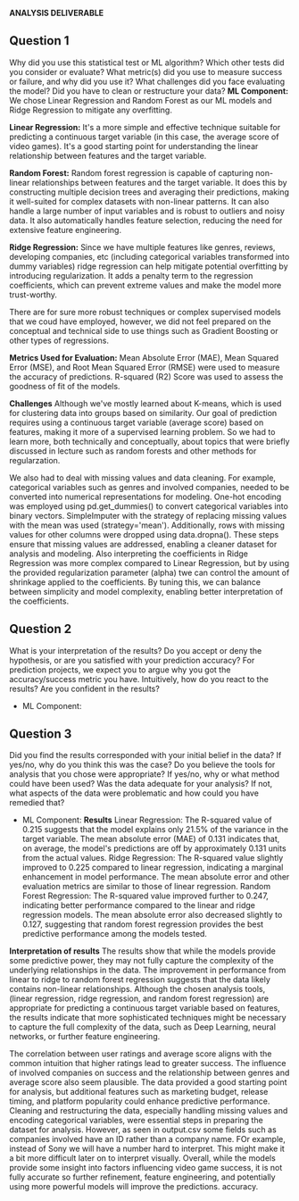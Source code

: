 **ANALYSIS DELIVERABLE**

## Question 1
Why did you use this statistical test or ML algorithm? Which other tests did you consider or evaluate? What metric(s) did you use to measure success or failure, and why did you use it? What challenges did you face evaluating the model? Did you have to clean or restructure your data?
**ML Component:**
We chose Linear Regression and Random Forest as our ML models and Ridge Regression to mitigate any overfitting.

**Linear Regression:** It's a more simple and effective technique suitable for predicting a continuous target variable (in this case, the average score of video games). It's a good starting point for understanding the linear relationship between features and the target variable.

**Random Forest:**  Random forest regression is capable of capturing non-linear relationships between features and the target variable. It does this by constructing multiple decision trees and averaging their predictions, making it well-suited for complex datasets with non-linear patterns. It can also handle a large number of input variables and is robust to outliers and noisy data. It also automatically handles feature selection, reducing the need for extensive feature engineering.

**Ridge Regression:** Since we have multiple features like genres, reviews, developing companies, etc (including categorical variables transformed into dummy variables) ridge regression can help mitigate potential overfitting by introducing regularization. It adds a penalty term to the regression coefficients, which can prevent extreme values and make the model more trust-worthy.

There are for sure more robust techniques or complex supervised models that we coud have employed, however, we did not feel prepared on the conceptual and technical side to use things such as Gradient Boosting or other types of regressions.

**Metrics Used for Evaluation:**
Mean Absolute Error (MAE), Mean Squared Error (MSE), and Root Mean Squared Error (RMSE) were used to measure the accuracy of predictions.
R-squared (R2) Score was used to assess the goodness of fit of the models.

**Challenges**
Although we've mostly learned about K-means, which is used for clustering data 
into groups based on similarity. Our goal of prediction requires using a continuous 
target variable (average score) based on features, making it more of a supervised 
learning problem. So we had to learn more, both technically and conceptually, 
about topics that were briefly discussed in lecture such as random forests and 
other methods for regularzation. 

We also had to deal with missing values and data cleaning. 
For example, categorical variables such as genres and involved companies, 
needed to be converted into numerical representations for modeling.
One-hot encoding was employed using pd.get_dummies() to convert categorical 
variables into binary vectors. 
SimpleImputer with the strategy of replacing missing values with the mean was 
used (strategy='mean'). Additionally, rows with missing values for other columns 
were dropped using data.dropna(). These steps ensure that missing values are 
addressed, enabling a cleaner dataset for analysis and modeling.
Also interpreting the coefficients in Ridge Regression was more complex 
compared to Linear Regression, but by using the provided regularization parameter 
(alpha) twe can control the amount of shrinkage applied to the coefficients. 
By tuning this, we can balance between simplicity and model complexity, 
enabling better interpretation of the coefficients.


## Question 2
What is your interpretation of the results? Do you accept or deny the hypothesis, or are you satisfied with your prediction accuracy? For prediction projects, we expect you to argue why you got the accuracy/success metric you have. Intuitively, how do you react to the results? Are you confident in the results?
- ML Component: 


## Question 3
Did you find the results corresponded with your initial belief in the data? If yes/no, why do you think this was the case?
Do you believe the tools for analysis that you chose were appropriate? If yes/no, why or what method could have been used?
Was the data adequate for your analysis? If not, what aspects of the data were problematic and how could you have remedied that?
- ML Component: 
**Results**
Linear Regression: The R-squared value of 0.215 suggests that the model explains only 21.5% of the variance in the target variable. The mean absolute error (MAE) of 0.131 indicates that, on average, the model's predictions are off by approximately 0.131 units from the actual values.
Ridge Regression: The R-squared value slightly improved to 0.225 compared to linear regression, indicating a marginal enhancement in model performance. The mean absolute error and other evaluation metrics are similar to those of linear regression.
Random Forest Regression: The R-squared value improved further to 0.247, indicating better performance compared to the linear and ridge regression models. The mean absolute error also decreased slightly to 0.127, suggesting that random forest regression provides the best predictive performance among the models tested.

**Interpretation of results**
The results show that while the models provide some predictive power, they may not fully capture the complexity of the underlying relationships in the data. The improvement in performance from linear to ridge to random forest regression suggests that the data likely contains non-linear relationships. Although the
chosen analysis tools, (linear regression, ridge regression, and random forest regression) are appropriate for predicting a continuous target variable based on features, the results indicate that more sophisticated techniques might be necessary to capture the full complexity of the data, such as Deep Learning, neural networks, or further feature engineering.

The correlation between user ratings and average score aligns with the common intuition that higher ratings lead to greater success. The influence of involved companies on success and the relationship between genres and average score also seem plausible. The data provided a good starting point for analysis, but additional features such as marketing budget, release timing, and platform popularity could enhance predictive performance. Cleaning and restructuring the data, especially handling missing values and encoding categorical variables, were essential steps in preparing the dataset for analysis.
However, as seen in output.csv some fields such as companies involved have an ID rather than a company name. FOr example, instead of Sony we will have a number hard to interpret. This might make it a bit more difficult later on to interpret visually.  Overall, while the models provide some insight into factors influencing video game success, it is not fully accurate so further refinement, feature engineering, and potentially using more powerful models will improve the predictions. accuracy.



